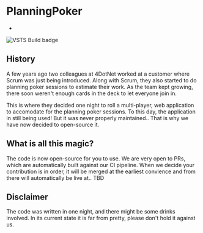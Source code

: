 # PlanningPoker
-

![VSTS Build badge](https://4dotnet.visualstudio.com/_apis/public/build/definitions/716bf77f-d5d2-4a26-9722-7841e536fb04/2/badge)

## History
A few years ago two colleagues at 4DotNet worked at a customer where Scrum was just being introduced. Along with Scrum, they also started to do planning poker sessions to estimate their work. As the team kept growing, there soon weren't enough cards in the deck to let everyone join in.

This is where they decided one night to roll a multi-player, web application to accomodate for the planning poker sessions. To this day, the application in still being used! But it was never properly maintained.. That is why we have now decided to open-source it.

## What is all this magic?
The code is now open-source for you to use. We are very open to PRs, which are automatically built against our CI pipeline. When we decide your contribution is in order, it will be merged at the earliest convience and from there will automatically be live at.. TBD 

## Disclaimer
The code was written in one night, and there might be some drinks involved. In its current state it is far from pretty, please don't hold it against us.
